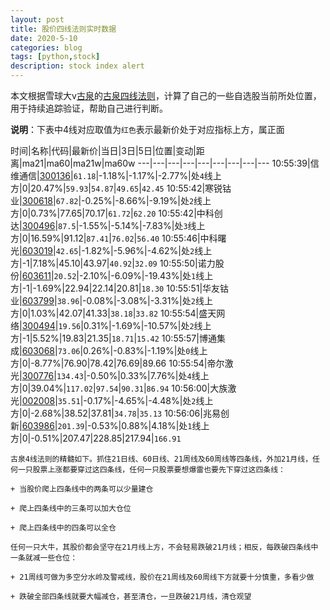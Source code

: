 ```yaml
---
layout: post
title: 股价四线法则实时数据
date: 2020-5-10
categories: blog
tags: [python,stock]
description: stock index alert
---
```



本文根据雪球大v[古泉](https://xueqiu.com/u/7148646888)的[古泉四线法则](https://xueqiu.com/7148646888/130498192)，计算了自己的一些自选股当前所处位置，用于持续追踪验证，帮助自己进行判断。

**说明**：下表中4线对应取值为`红色`表示最新价处于对应指标上方，属正面

时间|名称|代码|最新价|当日|3日|5日|位置|变动|距离|ma21|ma60|ma21w|ma60w
---|---|---|---|---|---|---|---|---
10:55:39|信维通信|[300136](https://xueqiu.com/S/SZ300136)|`61.18`|-1.18%|-1.17%|-2.77%|处`4`线上方|0|20.47%|`59.93`|`54.87`|`49.65`|`42.45`
10:55:42|寒锐钴业|[300618](https://xueqiu.com/S/SZ300618)|`67.82`|-0.25%|-8.66%|-9.19%|处`2`线上方|0|0.73%|77.65|70.17|`61.72`|`62.20`
10:55:42|中科创达|[300496](https://xueqiu.com/S/SZ300496)|`87.5`|-1.55%|-5.14%|-7.83%|处`3`线上方|0|16.59%|91.12|`87.41`|`76.02`|`56.40`
10:55:46|中科曙光|[603019](https://xueqiu.com/S/SH603019)|`42.65`|-1.82%|-5.96%|-4.62%|处`2`线上方|-1|7.18%|45.10|43.97|`40.92`|`32.09`
10:55:50|诺力股份|[603611](https://xueqiu.com/S/SH603611)|`20.52`|-2.10%|-6.09%|-19.43%|处`1`线上方|-1|-1.69%|22.94|22.14|20.81|`18.30`
10:55:51|华友钴业|[603799](https://xueqiu.com/S/SH603799)|`38.96`|-0.08%|-3.08%|-3.31%|处`2`线上方|0|1.03%|42.07|41.33|`38.18`|`33.82`
10:55:54|盛天网络|[300494](https://xueqiu.com/S/SZ300494)|`19.56`|0.31%|-1.69%|-10.57%|处`2`线上方|-1|5.52%|19.83|21.35|`18.71`|`15.42`
10:55:57|博通集成|[603068](https://xueqiu.com/S/SH603068)|`73.06`|0.26%|-0.83%|-1.19%|处`0`线上方|0|-8.77%|76.90|78.42|76.69|89.66
10:55:54|帝尔激光|[300776](https://xueqiu.com/S/SZ300776)|`134.43`|-0.50%|0.33%|7.76%|处`4`线上方|0|39.04%|`117.02`|`97.54`|`90.31`|`86.94`
10:56:00|大族激光|[002008](https://xueqiu.com/S/SZ002008)|`35.51`|-0.17%|-4.65%|-4.48%|处`2`线上方|0|-2.68%|38.52|37.81|`34.78`|`35.13`
10:56:06|兆易创新|[603986](https://xueqiu.com/S/SH603986)|`201.39`|-0.53%|0.88%|4.18%|处`1`线上方|0|-0.51%|207.47|228.85|217.94|`166.91`

```
古泉4线法则的精髓如下。抓住21日线、60日线、21周线及60周线等四条线，外加21月线，任何一只股票上涨都要穿过这四条线，任何一只股票要想爆雷也要先下穿过这四条线：

+ 当股价爬上四条线中的两条可以少量建仓

+ 爬上四条线中的三条可以加大仓位

+ 爬上四条线中的四条可以全仓

任何一只大牛，其股价都会坚守在21月线上方，不会轻易跌破21月线；相反，每跌破四条线中一条就减一些仓位：

+ 21周线可做为多空分水岭及警戒线，股价在21周线及60周线下方就要十分慎重，多看少做

+ 跌破全部四条线就要大幅减仓，甚至清仓，一旦跌破21月线，清仓观望
```